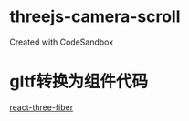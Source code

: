 # threejs-camera-scroll
Created with CodeSandbox

# gltf转换为组件代码
[react-three-fiber](https://github.com/pmndrs/gltfjsx)
